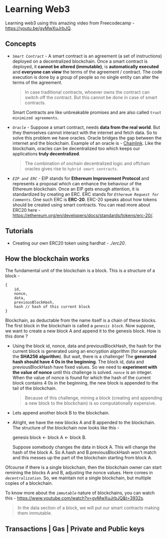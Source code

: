 # Learning Web3

Learning web3 using this amazing video from Freecodecamp - https://youtu.be/gyMwXuJrbJQ.

## Concepts

+ *`Smart Contract`* - A smart contract is an agreement (a set of instructions) deployed on a decentralized blockchain. Once a smart contract is deployed, it **cannot be altered (immutable)**, is **automatically executed** and **everyone can view** the terms of the agreement / contract. The code execution is done by a group of people so no single entity can alter the terms of the agreement.

    > In case traditional contracts, whoever owns the contract can switch off the contract. But this cannot be done in case of smart contracts.

    Smart Contracts are like unbreakable promises and are also called `trust minimized agreements`.

+ *`Oracle`* - Suppose a smart contract, needs **data from the real world**. But they themselves cannot interact with the internet and fetch data. So to solve this problem we have oracles. Oracle bridges the gap between the internet and the blockchain. Example of an oracle is - [Chainlink](https://chain.link/). Like the blockchain, oracles can be decentralized too which keeps our applications **truly decentralized**.

    > The combination of onchain decentralized logic and offchain oracles gives rise to `hybrid smart contracts`.

+ *`EIP and ERC`* - EIP stands for **Ethereum Improvement Protocol** and represents a proposal which can enhance the behaviour of the Ethereum blockchain. Once an EIP gets enough attention, it is standardized by creating an ERC. ERC stands for *`Ethereum Request for Comments`*. One such ERC is **ERC-20**. ERC-20 speaks about how tokens should be created using smart contracts. You can read more about ERC20 here - https://ethereum.org/en/developers/docs/standards/tokens/erc-20/.

## Tutorials

+ Creating our own ERC20 token using hardhat - *./erc20*.

## How the blockchain works

The fundamental unit of the blockchain is a block. This is a structure of a block -

```
{
    id,
    nonce,
    data,
    previousBlockHash,
    hash // hash of this current block
}
```

Blockchain, as deductable from the name itself is a chain of these blocks. The first block in the blockchain is called a *`genesis block`*. Now suppose, we want to create a new block A and append it to the genesis block. How is this done ?

+ Using the block id, nonce, data and previousBlockHash, the hash for the current block is generated using an encryption algorithm (for example the **SHA256 algorithm**). But wait, there is a challenge! The **generated hash should have 4 0s in the beginning**. The block id, data and previousBlockHash have fixed values. So we need to **experiment with the value of nonce** until this challenge is solved. *`nonce`* is an integer. When the value of nonce is found for which the hash of the current block contains 4 0s in the beginning, the new block is appended to the tail of the blockchain.

    > Because of this challenge, mining a block (creating and appending a new block to the blockchain) is so computationally expensive.

+ Lets append another block B to the blockchain.

+ Alright, we have the new blocks A and B appended to the blockchain. The structure of the blockchain now looks like this -

    genesis block <- block A <- block B.

    Suppose somebody changes the data in block A. This will change the hash of the block A. So A.hash and B.previousBlockHash won't match and this messes up the part of the blockchain starting from block A.

Ofcourse if there is a single blockchain, then the blockchain owner can start remining the blocks A and B, adjusting the nonce values. Here comes in *`decentralization`*. So, we maintain not a single blockchain, but multiple copies of a blockchain.

To know more about the *`immutable`* nature of blockchains, you can watch this - https://www.youtube.com/watch?v=gyMwXuJrbJQ&t=3932s.

> In the data section of a block, we will put our smart contracts making them immutable.

## Transactions | Gas | Private and Public keys
